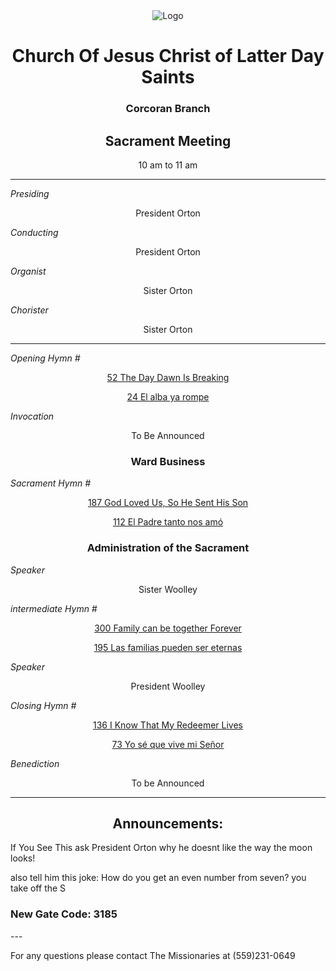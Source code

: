 <div align="center">
  <img src="https://www.churchofjesuschrist.org/imgs/893b653fe5f611ed80f8eeeeac1e7add1ec890b0/full/%21640%2C/0/default" alt="Logo">
</div>

<div align="center">
  <h1>Church Of Jesus Christ of Latter Day Saints</h1>  
  <h3>Corcoran Branch</h3>  
  <h2>Sacrament Meeting</h2>  
  10 am to 11 am
</div>

---

*Presiding*  
<div align="center">President Orton</div>

*Conducting*  
<div align="center">President Orton</div>

*Organist*  
<div align="center">Sister Orton</div>

*Chorister*  
<div align="center">Sister Orton</div>

---

*Opening Hymn #*  
<div align="center">
  <a href="https://www.churchofjesuschrist.org/study/manual/hymns/the-day-dawn-is-breaking?lang=eng">52 The Day Dawn Is Breaking</a>
  
   <a href="https://www.churchofjesuschrist.org/study/manual/hymns/the-day-dawn-is-breaking?lang=spa">24 El alba ya rompe</a>

</div>

*Invocation*  
<div align="center">To Be Announced</div>

<div align="center">
  <h3>Ward Business</h3>
</div>

*Sacrament Hymn #*  
<div align="center">
  <a href="https://www.churchofjesuschrist.org/study/manual/hymns/god-loved-us-so-he-sent-his-son?lang=eng">187 God Loved Us, So He Sent His Son</a>

<a href="https://www.churchofjesuschrist.org/study/manual/hymns/god-loved-us-so-he-sent-his-son?lang=spa">112 El Padre tanto nos amó</a>
</div>

<div align="center">
  <h3>Administration of the Sacrament</h3>
</div>



*Speaker*
<div align="center"> Sister Woolley
</div>

<!---
-->

*intermediate Hymn #*  

<div align="center">
  <a href="https://www.churchofjesuschrist.org/study/manual/hymns/families-can-be-together-forever?lang=eng">300 Family can be together Forever</a>

<a href="https://www.churchofjesuschrist.org/study/manual/hymns/families-can-be-together-forever?lang=spa">195 Las familias pueden ser eternas</a>
</div>


*Speaker*  

<div align="center"> President Woolley
</div>

*Closing Hymn #*  

<div align="center">
  <a href="https://www.churchofjesuschrist.org/study/manual/hymns/i-know-that-my-redeemer-lives?lang=eng">136 I Know That My Redeemer Lives</a>
  
  <a href="https://www.churchofjesuschrist.org/study/manual/hymns/i-know-that-my-redeemer-lives?lang=spa">73 Yo sé que vive mi Señor</a>
</div>


*Benediction*  
<div align="center">To be Announced</div>

---

<div align="center">
  <h2>Announcements:</h2>
</div>

If You See This ask President Orton why he doesnt like the way the moon looks!

also tell him this joke:
How do you get an even number from seven?
you take off the S
<h3>New Gate Code: 3185</h3>
---

For any questions please contact The Missionaries at (559)231-0649
